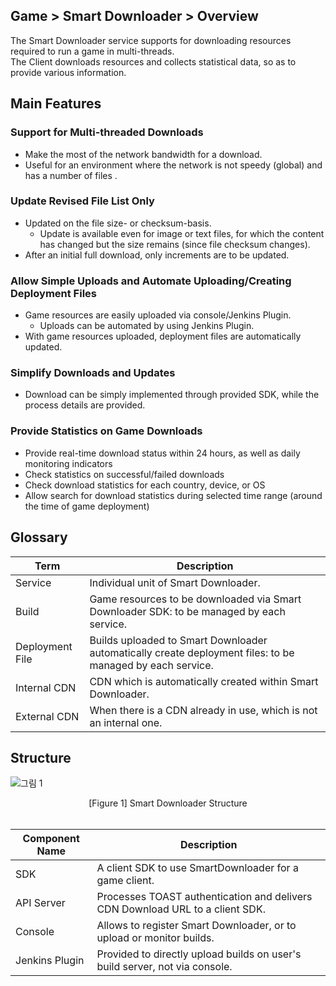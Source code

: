 ## Game > Smart Downloader > Overview

The Smart Downloader service supports for downloading resources required to run a game in multi-threads.  
The Client downloads resources and collects statistical data, so as to provide various information.  


## Main Features 


### Support for Multi-threaded Downloads 
- Make the most of the network bandwidth for a download. 
- Useful for an environment where the network is not speedy (global) and has a number of files .


### Update Revised File List Only 
- Updated on the file size- or checksum-basis. 
	- Update is available even for image or text files, for which the content has changed but the size remains (since file checksum changes).  
- After an initial full download, only increments are to be updated. 


### Allow Simple Uploads and Automate Uploading/Creating Deployment Files 
- Game resources are easily uploaded via console/Jenkins Plugin. 
	- Uploads can be automated by using Jenkins Plugin. 
- With game resources uploaded, deployment files are automatically updated. 


### Simplify Downloads and Updates 
- Download can be simply implemented through provided SDK, while the process details are provided. 


### Provide Statistics on Game Downloads 

- Provide real-time download status within 24 hours, as well as daily monitoring indicators 
- Check statistics on successful/failed downloads
- Check download statistics for each country, device, or OS
- Allow search  for download statistics during selected time range (around the time of game deployment)


## Glossary 

| Term | Description |
| --- | --- |
| Service | Individual unit of Smart Downloader. |
| Build | Game resources to be downloaded via Smart Downloader SDK: to be managed by each service. |
| Deployment File | Builds uploaded to Smart Downloader automatically create deployment files: to be managed by each service. |
| Internal CDN | CDN which is automatically created within Smart Downloader. |
| External CDN | When there is a CDN already in use, which is not an internal one. |


## Structure 

![그림 1](http://static.toastoven.net/prod_smartdownloader/overview/overview_img_structure.png)
<center> [Figure 1] Smart Downloader Structure </center>

<br>

| Component Name | Description |
| --- | --- |
| SDK | A client SDK to use SmartDownloader for a game client. |
| API Server | Processes TOAST authentication and delivers CDN Download URL to a client SDK. |
| Console |	Allows to register Smart Downloader, or to upload or monitor builds. |
| Jenkins Plugin | Provided to directly upload builds on user's build server, not via console. |

